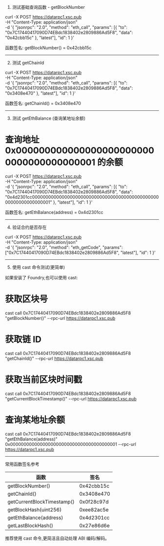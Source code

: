   1. 测试基础查询函数 - getBlockNumber

  curl -X POST https://datarpc1.xsc.pub \
    -H "Content-Type: application/json" \
    -d '{
      "jsonrpc": "2.0",
      "method": "eth_call",
      "params": [{
        "to": "0x7C17440417090D74EBdc1838402e2809886Ad5F8",
        "data": "0x42cbb15c"
      }, "latest"],
      "id": 1
    }'

  函数签名: getBlockNumber() = 0x42cbb15c

  ---
  2. 测试 getChainId

  curl -X POST https://datarpc1.xsc.pub \
    -H "Content-Type: application/json" \
    -d '{
      "jsonrpc": "2.0",
      "method": "eth_call",
      "params": [{
        "to": "0x7C17440417090D74EBdc1838402e2809886Ad5F8",
        "data": "0x3408e470"
      }, "latest"],
      "id": 1
    }'

  函数签名: getChainId() = 0x3408e470

  ---
  3. 测试 getEthBalance (查询某地址余额)

  # 查询地址 0x0000000000000000000000000000000000000001 的余额
  curl -X POST https://datarpc1.xsc.pub \
    -H "Content-Type: application/json" \
    -d '{
      "jsonrpc": "2.0",
      "method": "eth_call",
      "params": [{
        "to": "0x7C17440417090D74EBdc1838402e2809886Ad5F8",
        "data": "0x4d2301cc0000000000000000000000000000000000000000000000000000000000000001"
      }, "latest"],
      "id": 1
    }'

  函数签名: getEthBalance(address) = 0x4d2301cc

  ---
  4. 验证合约是否存在

  curl -X POST https://datarpc1.xsc.pub \
    -H "Content-Type: application/json" \
    -d '{
      "jsonrpc": "2.0",
      "method": "eth_getCode",
      "params": ["0x7C17440417090D74EBdc1838402e2809886Ad5F8", "latest"],
      "id": 1
    }'

  ---
  5. 使用 cast 命令测试(更简单)

  如果安装了 Foundry,也可以使用 cast:

  # 获取区块号
  cast call 0x7C17440417090D74EBdc1838402e2809886Ad5F8 "getBlockNumber()" --rpc-url https://datarpc1.xsc.pub

  # 获取链 ID
  cast call 0x7C17440417090D74EBdc1838402e2809886Ad5F8 "getChainId()" --rpc-url https://datarpc1.xsc.pub

  # 获取当前区块时间戳
  cast call 0x7C17440417090D74EBdc1838402e2809886Ad5F8 "getCurrentBlockTimestamp()" --rpc-url https://datarpc1.xsc.pub

  # 查询某地址余额
  cast call 0x7C17440417090D74EBdc1838402e2809886Ad5F8 "getEthBalance(address)" 0x0000000000000000000000000000000000000001 --rpc-url https://datarpc1.xsc.pub

  ---
  常用函数签名参考

  | 函数                         | 签名         |
  |----------------------------|------------|
  | getBlockNumber()           | 0x42cbb15c |
  | getChainId()               | 0x3408e470 |
  | getCurrentBlockTimestamp() | 0x0f28c97d |
  | getBlockHash(uint256)      | 0xee82ac5e |
  | getEthBalance(address)     | 0x4d2301cc |
  | getLastBlockHash()         | 0x27e86d6e |

  推荐使用 cast 命令,更简洁且自动处理 ABI 编码/解码。
